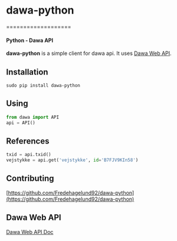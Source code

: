 # dawa-python
===================
#### Python - Dawa API

**dawa-python** is a simple client for dawa api. It uses [Dawa Web API](https://dawa.aws.dk/dok/api).

## Installation
``` 
sudo pip install dawa-python
```

## Using
```python
from dawa import API
api = API()
```

## References
```python
txid = api.txid()
vejstykke = api.get('vejstykke', id='B7FJV9KIn58')
```



## Contributing
[https://github.com/Fredehagelund92/dawa-python](https://github.com/Fredehagelund92/dawa-python)

## Dawa Web API
[Dawa Web API Doc](https://dawa.aws.dk/dok/api)
